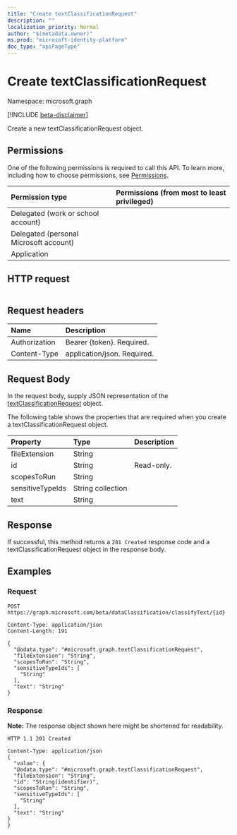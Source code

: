 ```yaml
---
title: "Create textClassificationRequest"
description: ""
localization_priority: Normal
author: "$(metadata.owner)"
ms.prod: "microsoft-identity-platform"
doc_type: "apiPageType"
---
```


# Create textClassificationRequest

Namespace: microsoft.graph

[!INCLUDE [beta-disclaimer](../../includes/beta-disclaimer.md)]

Create a new textClassificationRequest object.

## Permissions

One of the following permissions is required to call this API. To learn more, including how to choose permissions, see [Permissions](/graph/permissions-reference).

| Permission type                        | Permissions (from most to least privileged) |
| :------------------------------------- | :------------------------------------------ |
| Delegated (work or school account)     |                                             |
| Delegated (personal Microsoft account) |                                             |
| Application                            |                                             |

## HTTP request

<!-- {
  "blockType": "ignored"
}
-->

```http

```

## Request headers

| Name          | Description                 |
| :------------ | :-------------------------- |
| Authorization | Bearer {token}. Required.   |
| Content-Type  | application/json. Required. |

## Request Body

In the request body, supply JSON representation of the [textClassificationRequest](../resources/-textclassificationrequest.md) object.

<!-- Actions and Functions -->

<!-- CRUD Methods -->

The following table shows the properties that are required when you create a textClassificationRequest object.

| Property         | Type              | Description |
| :--------------- | :---------------- | :---------- |
| fileExtension    | String            |             |
| id               | String            | Read-only.  |
| scopesToRun      | String            |             |
| sensitiveTypeIds | String collection |             |
| text             | String            |             |

## Response

If successful, this method returns a `201 Created` response code and a textClassificationRequest object in the response body.

## Examples

### Request

<!-- {
  "blockType": "request",
  "name": "create_textclassificationrequest"
}
-->

```http
POST https://graph.microsoft.com/beta/dataClassification/classifyText/{id}

Content-Type: application/json
Content-Length: 191

{
  "@odata.type": "#microsoft.graph.textClassificationRequest",
  "fileExtension": "String",
  "scopesToRun": "String",
  "sensitiveTypeIds": [
    "String"
  ],
  "text": "String"
}

```

### Response

**Note:** The response object shown here might be shortened for readability.

<!-- {
  "blockType": "response",
  "truncated": true,
  "@odata.type": "microsoft.dataClassificationService.contract.textClassificationRequest"
}
-->

```http
HTTP 1.1 201 Created

Content-Type: application/json
{
  "value": {
  "@odata.type": "#microsoft.graph.textClassificationRequest",
  "fileExtension": "String",
  "id": "String(identifier)",
  "scopesToRun": "String",
  "sensitiveTypeIds": [
    "String"
  ],
  "text": "String"
}
}

```
